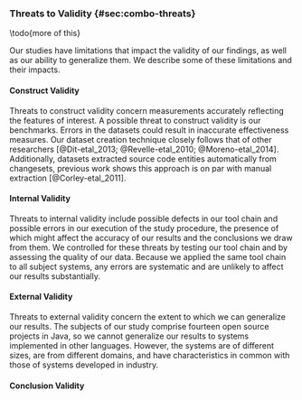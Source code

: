### Threats to Validity {#sec:combo-threats}

\todo{more of this}

Our studies have limitations that impact the validity of our findings, as well
as our ability to generalize them. We describe some of these limitations and
their impacts.

#### Construct Validity

Threats to construct validity concern measurements accurately reflecting the
features of interest.  A possible threat to construct validity is our
benchmarks.  Errors in the datasets could result in inaccurate effectiveness
measures.  Our dataset creation technique closely follows that of other
researchers [@Dit-etal_2013; @Revelle-etal_2010; @Moreno-etal_2014].
Additionally, datasets extracted source code entities automatically from
changesets, previous work shows this approach is on par with manual extraction
[@Corley-etal_2011].

#### Internal Validity

Threats to internal validity include possible defects in our tool chain and
possible errors in our execution of the study procedure, the presence of which
might affect the accuracy of our results and the conclusions we draw from them.
We controlled for these threats by testing our tool chain and by assessing the
quality of our data.  Because we applied the same tool chain to all subject
systems, any errors are systematic and are unlikely to affect our results
substantially.

#### External Validity

Threats to external validity concern the extent to which we can generalize our
results.  The subjects of our study comprise fourteen open source projects in
Java, so we cannot generalize our results to systems implemented in other
languages.  However, the systems are of different sizes, are from different
domains, and have characteristics in common with those of systems developed in
industry.

#### Conclusion Validity


